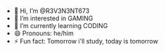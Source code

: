 - 👋 Hi, I’m @R3V3N3NT673
- 👀 I’m interested in GAMING
- 🌱 I’m currently learning CODING
- 😄 Pronouns: he/him
- ⚡ Fun fact: Tomorrow i'll study, today is tomorrow
  

<!---
R3V3N3NT673/R3V3N3NT673 is a ✨ special ✨ repository because its `README.md` (this file) appears on your GitHub profile.
You can click the Preview link to take a look at your changes.
--->
